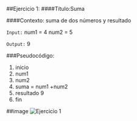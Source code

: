 ##Ejercicio 1:
####Título:Suma

####Contexto: suma de dos números y resultado

`Input:`
num1 = 4
num2 = 5

`Output:`
9 

###Pseudocódigo:
1. inicio 
2. num1
3. num2
4. suma = num1 +num2
5. resultado 9
6. fin

##image
![Ejercicio 1](http://2.1m.yt/PaTPRn.jpg)